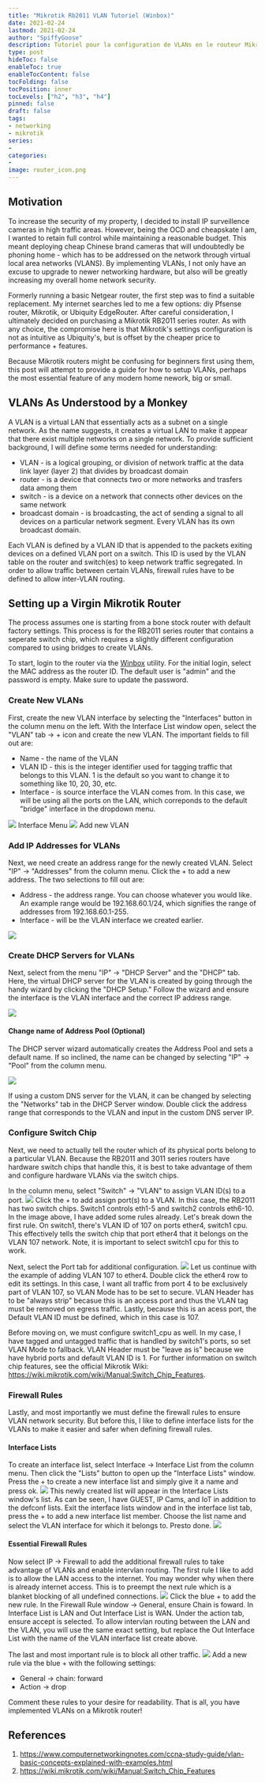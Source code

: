 ```yaml
---
title: "Mikrotik Rb2011 VLAN Tutoriel (Winbox)"
date: 2021-02-24
lastmod: 2021-02-24
author: "SpiffyGoose"
description: Tutoriel pour la configuration de VLANs en le routeur Mikrotik RB2011 avec Winbox
type: post
hideToc: false
enableToc: true
enableTocContent: false
tocFolding: false
tocPosition: inner
tocLevels: ["h2", "h3", "h4"]
pinned: false
draft: false
tags:
- networking
- mikrotik
series:
-
categories:
-
image: router_icon.png
---
```


## Motivation

To increase the security of my property, I decided to install IP surveillence cameras in high traffic areas. However, being the OCD and cheapskate I am, I wanted to retain full control while maintaining a reasonable budget. This meant deploying cheap Chinese brand cameras that will undoubtedly be phoning home - which has to be addressed on the network through virtual local area networks (VLANS). By implementing VLANs, I not only have an excuse to upgrade to newer networking hardware, but also will be greatly increasing my overall home network security.

Formerly running a basic Netgear router, the first step was to find a suitable replacement. My internet searches led to me a few options: diy Pfsense router, Mikrotik, or Ubiquity EdgeRouter. After careful consideration, I ultimately decided on purchasing a Mikrotik RB2011 series router. As with any choice, the compromise here is that Mikrotik's settings configuration is not as intuitive as Ubiquity's, but is offset by the cheaper price to performance + features. 

Because Mikrotik routers might be confusing for beginners first using them, this post will attempt to provide a guide for how to setup VLANs, perhaps the most essential feature of any modern home nework, big or small. 


## VLANs As Understood by a Monkey

A VLAN is a virtual LAN that essentially acts as a subnet on a single network. 
As the name suggests, it creates a virtual LAN to make it appear that there exist multiple networks on a single network. To provide sufficient background, I will define some terms needed for understanding:

* VLAN - is a logical grouping, or division of network traffic at the data link layer (layer 2) that divides by broadcast domain
* router - is a device that connects two or more networks and trasfers data among them
* switch - is a device on a network that connects other devices on the same network
* broadcast domain - is broadcasting, the act of sending a signal to all devices on a particular network segment. Every VLAN has its own broadcast domain.

Each VLAN is defined by a VLAN ID that is appended to the packets exiting devices on a defined VLAN port on a switch. This ID is used by the VLAN table on the router and switch(es) to keep network traffic segregated. In order to allow traffic between certain VLANs, firewall rules have to be defined to allow inter-VLAN routing.


## Setting up a Virgin Mikrotik Router

The process assumes one is starting from a bone stock router with default factory settings. This process is for the RB2011 series router that contains a seperate switch chip, which requires a slightly different configuration compared to using bridges to create VLANs.

To start, login to the router via the [Winbox](https://mikrotik.com/download) utility. For the initial login, select the MAC address as the router ID. The default user is "admin" and the password is empty. Make sure to update the password.

### Create New VLANs

First, create the new VLAN interface by selecting the "Interfaces" button in the column menu on the left. With the Interface List window open, select the "VLAN" tab -> + icon and create the new VLAN. The important fields to fill out are:

* Name - the name of the VLAN
* VLAN ID - this is the integer identifier used for tagging traffic that belongs to this VLAN. 1 is the default so you want to change it to something like 10, 20, 30, etc. 
* Interface - is source interface the VLAN comes from. In this case, we will be using all the ports on the LAN, which correponds to the default "bridge" interface in the dropdown menu.

![](vlans00.png) Interface Menu
![](vlans01.png) Add new VLAN


### Add IP Addresses for VLANs

Next, we need create an address range for the newly created VLAN. Select "IP" -> "Addresses" from the column menu. Click the + to add a new address. The two selections to fill out are:

* Address - the address range. You can choose whatever you would like. An example range would be 192.168.60.1/24, which signifies the range of addresses from 192.168.60.1-255. 
* Interface - will be the VLAN interface we created earlier.

![](vlans02.png)


### Create DHCP Servers for VLANs

Next, select from the menu "IP" -> "DHCP Server" and the "DHCP" tab. Here, the virtual DHCP server for the VLAN is created by going through the handy wizard by clicking the "DHCP Setup." Follow the wizard and ensure the interface is the VLAN interface and the correct IP address range. 

![](vlans03.png)

#### Change name of Address Pool (Optional)

The DHCP server wizard automatically creates the Address Pool and sets a default name. If so inclined, the name can be changed by selecting "IP" -> "Pool" from the column menu.

![](vlans04.png)


If using a custom DNS server for the VLAN, it can be changed by selecting the "Networks" tab in the DHCP Server window. Double click the address range that corresponds to the VLAN and input in the custom DNS server IP.


### Configure Switch Chip

Next, we need to actually tell the router which of its physical ports belong to a particular VLAN. Because the RB2011 and 3011 series routers have hardware switch chips that handle this, it is best to take advantage of them and configure hardware VLANs via the switch chips.

In the column menu, select "Switch" -> "VLAN" to assign VLAN ID(s) to a port. 
![](vlans05.png)
Click the + to add assign port(s) to a VLAN. In this case, the RB2011 has two switch chips. Switch1 controls eth1-5 and switch2 controls eth6-10. In the image above, I have added some rules already. Let's break down the first rule. On switch1, there's VLAN ID of 107 on ports ether4, switch1 cpu. This effectively tells the switch chip that port ether4 that it belongs on the VLAN 107 network. Note, it is important to select switch1 cpu for this to work. 

Next, select the Port tab for additional configuration.
![](vlans06.png)
Let us continue with the example of adding VLAN 107 to ether4. Double click the ether4 row to edit its settings. In this case, I want all traffic from port 4 to be exclusively part of VLAN 107, so VLAN Mode has to be set to secure. VLAN Header has to be "always strip" becasue this is an access port and thus the VLAN tag must be removed on egress traffic. Lastly, because this is an acess port, the Default VLAN ID must be defined, which in this case is 107.

Before moving on, we must configure switch1_cpu as well. In my case, I have tagged and untagged traffic that is handled by switch1's ports, so set VLAN Mode to fallback. VLAN Header must be "leave as is" because we have hybrid ports and default VLAN ID is 1. For further information on switch chip features, see the official Mikrotik Wiki: https://wiki.mikrotik.com/wiki/Manual:Switch_Chip_Features.


### Firewall Rules

Lastly, and most importantly we must define the firewall rules to ensure VLAN network security. But before this, I like to define interface lists for the VLANs to make it easier and safer when defining firewall rules. 

#### Interface Lists

To create an interface list, select Interface -> Interface List from the column menu. Then click the "Lists" button to open up the "Interface Lists" window. Press the + to create a new interface list and simply give it a name and press ok. 
![](vlans07.png)
This newly created list will appear in the Interface Lists window's list. As can be seen, I have GUEST, IP Cams, and IoT in addition to the defconf lists. Exit the interface lists window and in the interface list tab, press the + to add a new interface list member. Choose the list name and select the VLAN interface for which it belongs to. Presto done.
![](vlans08.png)


#### Essential Firewall Rules

Now select IP -> Firewall to add the additional firewall rules to take advantage of VLANs and enable intervlan routing. The first rule I like to add is to allow the LAN access to the internet. You may wonder why when there is already internet access. This is to preempt the next rule which is a blanket blocking of all undefined connections. 
![](vlans09.png)
Click the blue + to add the new rule. In the Firewall Rule window -> General, ensure Chain is foward. In Interface List is LAN and Out Interface List is WAN. Under the action tab, ensure accept is selected. To allow intervlan routing between the LAN and the VLAN, you will use the same exact setting, but replace the Out Interface List with the name of the VLAN interface list create above. 

The last and most important rule is to block all other traffic.
![](vlan10.png)
Add a new rule via the blue + with the following settings:
* General -> chain: forward
* Action -> drop

Comment these rules to your desire for readability. That is all, you have implemented VLANs on a Mikrotik router!


## References

1. https://www.computernetworkingnotes.com/ccna-study-guide/vlan-basic-concepts-explained-with-examples.html
1. https://wiki.mikrotik.com/wiki/Manual:Switch_Chip_Features
